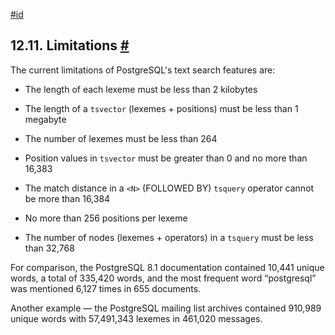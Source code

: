 [#id](#TEXTSEARCH-LIMITATIONS)

## 12.11. Limitations [#](#TEXTSEARCH-LIMITATIONS)

The current limitations of PostgreSQL's text search features are:

- The length of each lexeme must be less than 2 kilobytes

- The length of a `tsvector` (lexemes + positions) must be less than 1 megabyte

- The number of lexemes must be less than 264

- Position values in `tsvector` must be greater than 0 and no more than 16,383

- The match distance in a `<N>` (FOLLOWED BY) `tsquery` operator cannot be more than 16,384

- No more than 256 positions per lexeme

- The number of nodes (lexemes + operators) in a `tsquery` must be less than 32,768

For comparison, the PostgreSQL 8.1 documentation contained 10,441 unique words, a total of 335,420 words, and the most frequent word “postgresql” was mentioned 6,127 times in 655 documents.

Another example — the PostgreSQL mailing list archives contained 910,989 unique words with 57,491,343 lexemes in 461,020 messages.
